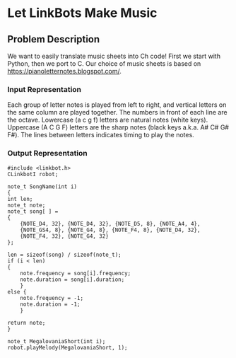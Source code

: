 # Let LinkBots Make Music

## Problem Description

We want to easily translate music sheets into Ch code! First we start with Python, then we port to C.
Our choice of music sheets is based on https://pianoletternotes.blogspot.com/.

### Input Representation

Each group of letter notes is played from left to right, and
vertical letters on the same column are played together. The numbers
in front of each line are the octave. Lowercase (a c g f) letters are natural
notes (white keys). Uppercase (A C G F) letters are the sharp notes
(black keys a.k.a. A# C# G# F#). The lines between letters indicates
timing to play the notes.

### Output Representation
    #include <linkbot.h>
    CLinkbotI robot;

    note_t SongName(int i)
    {
    int len;
    note_t note;
    note_t song[ ] =
    {
        {NOTE_D4, 32}, {NOTE_D4, 32}, {NOTE_D5, 8}, {NOTE_A4, 4},
        {NOTE_GS4, 8}, {NOTE_G4, 8}, {NOTE_F4, 8}, {NOTE_D4, 32},
        {NOTE_F4, 32}, {NOTE_G4, 32}
    };

    len = sizeof(song) / sizeof(note_t);
    if (i < len)
    {
        note.frequency = song[i].frequency;
        note.duration = song[i].duration;
        }
    else {
        note.frequency = -1;
        note.duration = -1;
        }

    return note;
    }

    note_t MegalovaniaShort(int i);
    robot.playMelody(MegalovaniaShort, 1);
